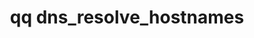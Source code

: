 ---
category: dns
command: dns_resolve_hostnames
keywords: qq, qq_cli, dns_resolve_hostnames
optional_options:
- alternate: []
  help: Hostnames to resolve
  name: --hosts
  required: true
permalink: /qq-cli-command-guide/dns/dns_resolve_hostnames.html
positional_options: []
sidebar: qq_cli_command_reference_sidebar
summary: This section explains how to use the <code>qq dns_resolve_hostnames</code>
  command.
synopsis: Resolve hostnames to IP addresses
title: qq dns_resolve_hostnames
usage: qq dns_resolve_hostnames [-h] --hosts HOSTS [HOSTS ...]

---